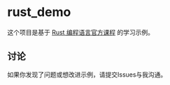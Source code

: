 # rust_demo

这个项目是基于 [Rust 编程语言官方课程](https://course.rs/) 的学习示例。

## 讨论

如果你发现了问题或想改进示例，请提交Issues与我沟通。